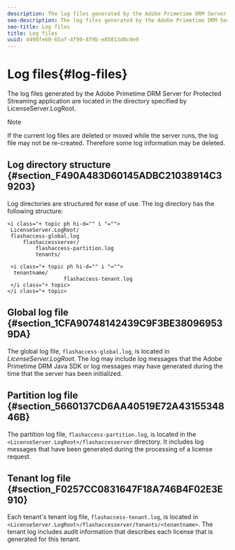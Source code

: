 ```yaml
---
description: The log files generated by the Adobe Primetime DRM Server for Protected Streaming application are located in the directory specified by LicenseServer.LogRoot.
seo-description: The log files generated by the Adobe Primetime DRM Server for Protected Streaming application are located in the directory specified by LicenseServer.LogRoot.
seo-title: Log files
title: Log files
uuid: 4498fe60-65af-4f99-8f9b-e85013d0c9e9
---
```


# Log files{#log-files}

The log files generated by the Adobe Primetime DRM Server for Protected Streaming application are located in the directory specified by LicenseServer.LogRoot.

>[!NOTE]
>
>If the current log files are deleted or moved while the server runs, the log file may not be re-created. Therefore some log information may be deleted.

## Log directory structure {#section_F490A483D60145ADBC21038914C39203}

Log directories are structured for ease of use. The log directory has the following structure:

```
<i class="+ topic ph hi-d="" i "="">
 LicenseServer.LogRoot/ 
 flashaccess-global.log 
     flashaccessserver/ 
         flashaccess-partition.log 
         tenants/ 
             
 <i class="+ topic ph hi-d="" i "="">
  tenantname/ 
                  flashaccess-tenant.log
 </i class="+ topic>
</i class="+ topic>
```

## Global log file {#section_1CFA90748142439C9F3BE380969539DA}

The global log file, `flashaccess-global.log`, is located in *LicenseServer.LogRoot*. The log may include log messages that the Adobe Primetime DRM Java SDK or log messages may have generated during the time that the server has been initialized.

## Partition log file {#section_5660137CD6AA40519E72A4315534846B}

The partition log file, `flashaccess-partition.log`, is located in the `<LicenseServer.LogRoot>/flashaccesserver` directory. It includes log messages that have been generated during the processing of a license request.

## Tenant log file {#section_F0257CC0831647F18A746B4F02E3E910}

Each tenant's tenant log file, `flashaccess-tenant.log`, is located in `<LicenseServer.LogRoot>/flashaccesserver/tenants/<tenantname>`. The tenant log includes audit information that describes each license that is generated for this tenant. 
